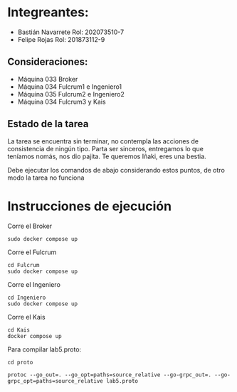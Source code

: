 # Integreantes:
- Bastián Navarrete         Rol: 202073510-7
- Felipe Rojas              Rol: 201873112-9

## Consideraciones:
- Máquina 033 Broker
- Máquina 034 Fulcrum1 e Ingeniero1
- Máquina 035 Fulcrum2 e Ingeniero2
- Máquina 034 Fulcrum3 y Kais

## Estado de la tarea
La tarea se encuentra sin terminar, no contempla las acciones de consistencia de ningún tipo.
Parta ser sinceros, entregamos lo que teníamos nomás, nos dio pajita. Te queremos Iñaki, eres una bestia.

Debe ejecutar los comandos de abajo considerando estos puntos, de otro modo la tarea no funciona

# Instrucciones de ejecución
Corre el Broker
```
sudo docker compose up
```

Corre el Fulcrum
```
cd Fulcrum
sudo docker compose up
```

Corre el Ingeniero
```
cd Ingeniero
sudo docker compose up
```

Corre el Kais
```
cd Kais
docker compose up
```

Para compilar lab5.proto:
```
cd proto
```
```
protoc --go_out=. --go_opt=paths=source_relative --go-grpc_out=. --go-grpc_opt=paths=source_relative lab5.proto
```
